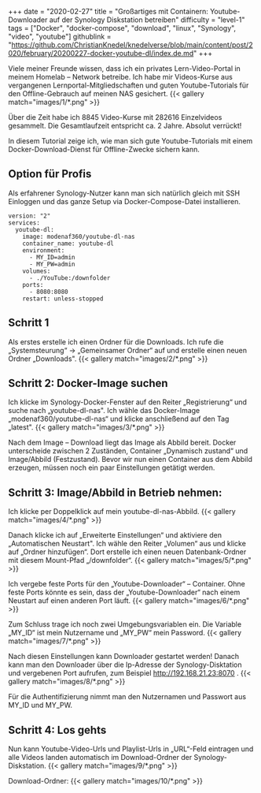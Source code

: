 +++
date = "2020-02-27"
title = "Großartiges mit Containern: Youtube-Downloader auf der Synology Diskstation betreiben"
difficulty = "level-1"
tags = ["Docker", "docker-compose", "download", "linux", "Synology", "video", "youtube"]
githublink = "https://github.com/ChristianKnedel/knedelverse/blob/main/content/post/2020/february/20200227-docker-youtube-dl/index.de.md"
+++

Viele meiner Freunde wissen, dass ich ein privates Lern-Video-Portal in meinem Homelab – Network betreibe. Ich habe mir Videos-Kurse aus vergangenen Lernportal-Mitgliedschaften und guten Youtube-Tutorials für den Offline-Gebrauch auf meinen NAS gesichert.
{{< gallery match="images/1/*.png" >}}

Über die Zeit habe ich 8845 Video-Kurse mit 282616 Einzelvideos gesammelt. Die Gesamtlaufzeit entspricht ca. 2 Jahre. Absolut verrückt!

In diesem Tutorial zeige ich, wie man sich gute Youtube-Tutorials mit einem Docker-Download-Dienst für Offline-Zwecke sichern kann.

## Option für Profis
Als erfahrener Synology-Nutzer kann man sich natürlich gleich mit SSH Einloggen und das ganze Setup via Docker-Compose-Datei installieren.
```
version: "2"
services:
  youtube-dl:
    image: modenaf360/youtube-dl-nas
    container_name: youtube-dl
    environment:
      - MY_ID=admin
      - MY_PW=admin
    volumes:
      - ./YouTube:/downfolder
    ports:
      - 8080:8080
    restart: unless-stopped
```

## Schritt 1
Als erstes erstelle ich einen Ordner für die Downloads. Ich rufe die „Systemsteurung“ -> „Gemeinsamer Ordner“ auf und erstelle einen neuen Ordner „Downloads".
{{< gallery match="images/2/*.png" >}}

## Schritt 2: Docker-Image suchen
Ich klicke im Synology-Docker-Fenster auf den Reiter „Registrierung“ und suche nach „youtube-dl-nas". Ich wähle das Docker-Image „modenaf360/youtube-dl-nas“ und klicke anschließend auf den Tag „latest".
{{< gallery match="images/3/*.png" >}}

Nach dem Image – Download liegt das Image als Abbild bereit. Docker unterscheide zwischen 2 Zuständen, Container „Dynamisch zustand“ und Image/Abbild (Festzustand). Bevor wir nun einen Container aus dem Abbild erzeugen, müssen noch ein paar Einstellungen getätigt werden.

## Schritt 3: Image/Abbild in Betrieb nehmen:
Ich klicke per Doppelklick  auf mein youtube-dl-nas-Abbild. 
{{< gallery match="images/4/*.png" >}}

Danach klicke ich auf „Erweiterte Einstellungen“ und aktiviere den „Automatischen Neustart". Ich wähle den Reiter „Volumen“ aus und klicke auf „Ordner hinzufügen“. Dort erstelle ich einen neuen Datenbank-Ordner mit diesem Mount-Pfad „/downfolder“.
{{< gallery match="images/5/*.png" >}}

Ich vergebe feste Ports für den „Youtube-Downloader“ – Container. Ohne feste Ports könnte es sein, dass der „Youtube-Downloader“ nach einem Neustart auf einen anderen Port läuft.
{{< gallery match="images/6/*.png" >}}

Zum Schluss trage ich noch zwei Umgebungsvariablen ein. Die Variable „MY_ID“ ist mein Nutzername und „MY_PW“ mein Password.
{{< gallery match="images/7/*.png" >}}

Nach diesen Einstellungen kann Downloader gestartet werden! Danach kann man den Downloader über die Ip-Adresse der Synology-Disktation und vergebenen Port aufrufen, zum Beispiel http://192.168.21.23:8070 . 
{{< gallery match="images/8/*.png" >}}

Für die Authentifizierung nimmt man den Nutzernamen und Passwort aus MY_ID und MY_PW.

## Schritt 4: Los gehts
Nun kann Youtube-Video-Urls und Playlist-Urls in „URL“-Feld eintragen und alle Videos landen automatisch im Download-Ordner der Synology-Diskstation.
{{< gallery match="images/9/*.png" >}}

Download-Ordner:
{{< gallery match="images/10/*.png" >}}